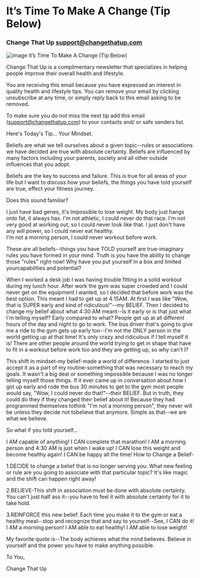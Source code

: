 # It’s Time To Make A Change (Tip Below)
### Change That Up <support@changethatup.com>
![image](https://ci6.googleusercontent.com/proxy/TjueFdYW-fWBmNUS7tplNZGO-shmFGp0Yuw2QSRfwpjA6uLJCt4DtYX9g3ZhjT6XRfIMSYbqapqMEWLgVrJy_gbajyAheR9Ac_0oXSVn0HRokOUSvkRO4vNf=s0-d-e1-ft#https://cdn.maropost.com/pro/uploads/account_680/298373/Header-3_1_.png)
It’s Time To Make A Change (Tip Below)

Change That Up is a complimentary newsletter that specializes in helping people improve their overall health and lifestyle.  

You are receiving this email because you have expressed an interest in quality health and lifestyle tips.  You can remove your email by clicking unsubscribe at any time, or simply reply back to this email asking to be removed.

To make sure you do not miss the next tip add this email (support@changethatup.com) to your contacts and/ or safe senders list.

 

Here's Today's Tip... Your Mindset.

Beliefs are what we tell ourselves about a given topic--rules or associations we have decided are true with absolute certainty. Beliefs are influenced by many factors including your parents, society and all other outside influences that you adopt. 

Beliefs are the key to success and failure.  This is true for all areas of your life but I want to discuss how your beliefs, the things you have told yourself are true, effect your fitness journey. 

Does this sound familiar?

I just have bad genes, it's impossible to lose weight. 
My body just hangs onto fat, it always has.
I'm not athletic, I could never do that race. 
I'm not very good at working out, so I could never look like that. 
I just don't have any will power, so I could never eat healthy.   
I'm not a morning person, I could never workout before work. 

These are all beliefs--things you have TOLD yourself are true-imaginary rules you have formed in your mind.  Truth is you have the ability to change those "rules" right now! Why have you put yourself in a box and limited yourcapabilities and potential? 

When I worked a desk job I was having trouble fitting in a solid workout during my lunch hour. After work the gym was super crowded and I could never get on the equipment I wanted, so I decided that before work was the best option. This meant I had to get up at 4:15AM. At first I was like "Wow, that is SUPER early and kind of ridiculous!"--my BELIEF.  Then I decided to change my belief about what 4:30 AM meant--Is it early or is that just what I'm telling myself? Early compared to what? People get up at all different hours of the day and night to go to work. The bus driver that's going to give me a ride to the gym gets up early too--I'm not the ONLY person in the world getting up at that time! It's only crazy and ridiculous if I tell myself it is! There are other people around the world trying to get in shape that have to fit in a workout before work too and they are getting up, so why can't I?

This shift in mindset-my belief-made a world of difference. I started to just accept it as a part of my routine-something that was necessary to reach my goals.  It wasn't a big deal or something impossible because I was no longer telling myself those things.  If it ever came up in conversation about how I got up early and rode the bus 30 minutes to get to the gym most people would say, "Wow, I could never do that!"--their BELIEF. But in truth, they could do they if they changed their belief about it! Because they had programmed themselves tothink "I'm not a morning person", they never will be unless they decide not tobelieve that anymore.  Simple as that--we are what we believe. 

So what if you told yourself...

I AM capable of anything!
I CAN complete that marathon!
I AM a morning person and 4:30 AM is just when I wake up!
I CAN lose this weight and become healthy again!
I CAN be happy all the time!
How to Change a Belief-

1.DECIDE to change a belief that is no longer serving you.  What new feeling or rule are you going to associate with that particular topic? It's like magic and the shift can happen right away!

2.BELIEVE-This shift in association must be done with absolute certainty. You can't just half ass it--you have to feel it with absolute certainty for it to take hold.

3.REINFORCE this new belief. Each time you make it to the gym or eat a healthy meal--stop and recognize that and say to yourself--See, I CAN do it! I AM a morning person! I AM able to eat healthy! I AM able to lose weight! 

My favorite quote is--The body achieves what the mind believes. Believe in yourself and the power you have to make anything possible. 

To You,

Change That Up
